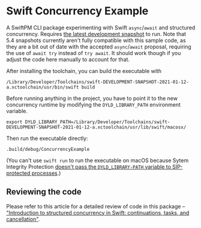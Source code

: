 # Swift Concurrency Example

A SwiftPM CLI package experimenting with Swift `async`/`await` and structured concurrency.
Requires [the latest development snapshot](https://swift.org/download/#snapshots) to run.
Note that 5.4 snapshots currently aren't fully compatible with this sample code, as they are a bit
out of date with the accepted `async`/`await` proposal, requiring the use of `await try` instead of `try await`.
It should work though if you adjust the code here manually to account for that.

After installing the toolchain, you can build the executable with

```shell
/Library/Developer/Toolchains/swift-DEVELOPMENT-SNAPSHOT-2021-01-12-a.xctoolchain/usr/bin/swift build
```

Before running anything in the project, you have to point it to the
new concurrency runtime by modifying the `DYLD_LIBRARY_PATH` environment variable.

```shell
export DYLD_LIBRARY_PATH=/Library/Developer/Toolchains/swift-DEVELOPMENT-SNAPSHOT-2021-01-12-a.xctoolchain/usr/lib/swift/macosx/
```

Then run the executable directly:

```shell
.build/debug/ConcurrencyExample
```

(You can't use `swift run` to run the executable on macOS because Sytem Integrity Protection [doesn't pass the `DYLD_LIBRARY-PATH` variable to SIP-protected processes](https://developer.apple.com/library/archive/documentation/Security/Conceptual/System_Integrity_Protection_Guide/RuntimeProtections/RuntimeProtections.html).)

## Reviewing the code

Please refer to this article for a detailed review of code in this package – ["Introduction to structured concurrency in Swift: continuations, tasks, and cancellation"](https://desiatov.com/swift-structured-concurrency-introduction/).